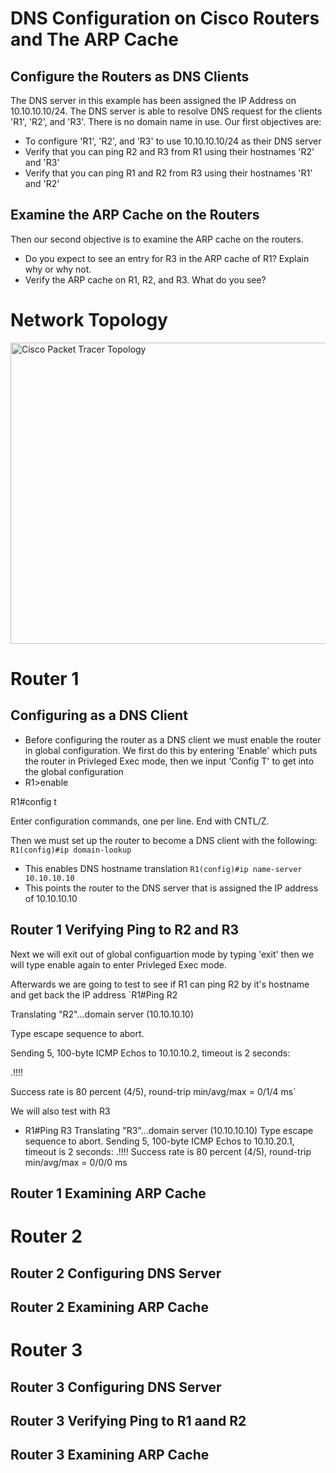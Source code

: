 # DNS Configuration on Cisco Routers and The ARP Cache

## Configure the Routers as DNS Clients
The DNS server in this example has been assigned the IP Address on 10.10.10.10/24. The DNS server is able to resolve DNS request for the clients 'R1', 'R2', and 'R3'. There is no domain name in use.
Our first objectives are:
- To configure 'R1', 'R2', and 'R3' to use 10.10.10.10/24 as their DNS server
-  Verify that you can ping R2 and R3 from R1 using their hostnames 'R2' and 'R3'
-  Verify that you can ping R1 and R2 from R3 using their hostnames 'R1' and 'R2'

## Examine the ARP Cache on the Routers
Then our second objective is to examine the ARP cache on the routers.
- Do you expect to see an entry for R3 in the ARP cache of R1? Explain why or why not.
- Verify the ARP cache on R1, R2, and R3. What do you see?

# Network Topology
<img width="760" height="482" alt="Cisco Packet Tracer Topology" src="https://github.com/user-attachments/assets/b67f581b-8bb0-44e3-be14-41b61827f611" />


# Router 1
## Configuring as a DNS Client
- Before configuring the router as a DNS client we must enable the router in global configuration. We first do this by entering 'Enable' which puts the router in Privleged Exec mode, then we input 'Config T' to get into the global configuration
- R1>enable

R1#config t

Enter configuration commands, one per line.  End with CNTL/Z.

Then we must set up the router to become a DNS client with the following: 
`R1(config)#ip domain-lookup`
- This enables DNS hostname translation
`R1(config)#ip name-server 10.10.10.10`
- This points the router to the DNS server that is assigned the IP address of 10.10.10.10

## Router 1 Verifying Ping to R2 and R3
Next we will exit out of global configuartion mode by typing 'exit' then we will type enable again to enter Privleged Exec mode.

Afterwards we are going to test to see if R1 can ping R2 by it's hostname and get back the IP address
`R1#Ping R2
  
Translating "R2"...domain server (10.10.10.10)

Type escape sequence to abort.

Sending 5, 100-byte ICMP Echos to 10.10.10.2, timeout is 2 seconds:

.!!!!

Success rate is 80 percent (4/5), round-trip min/avg/max = 0/1/4 ms`

We will also test with R3
- R1#Ping R3
  Translating "R3"...domain server (10.10.10.10)
  Type escape sequence to abort.
  Sending 5, 100-byte ICMP Echos to 10.10.20.1, timeout is 2 seconds:
  .!!!!
  Success rate is 80 percent (4/5), round-trip min/avg/max = 0/0/0 ms

## Router 1 Examining ARP Cache

# Router 2
## Router 2 Configuring DNS Server

## Router 2 Examining ARP Cache

# Router 3 
## Router 3 Configuring DNS Server

## Router 3 Verifying Ping to R1 aand R2

## Router 3 Examining ARP Cache

